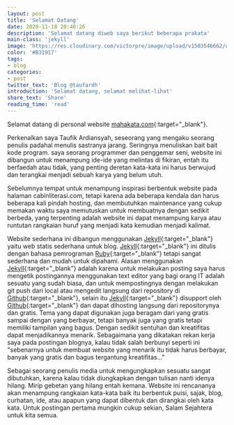 ```yaml
---
layout: post
title: 'Selamat Datang'
date: 2020-11-18 20:40:26
description: 'Selamat datang diweb saya berikut beberapa prakata'
main-class: 'jekyll'
image: 'https://res.cloudinary.com/victorpre/image/upload/v1503546662/welcome_dcf6nx.jpg'
color: '#B31917'
tags:
- blog
categories:
- post
twitter_text: 'Blog @taufardh'
introduction: 'Selamat datang, selamat melihat-lihat'
share_text: 'Share'
reading_time: 'read'
---
```


Selamat datang di personal website [mahakata.com](https://mahakata.com){:target="_blank"}.

Perkenalkan saya Taufik Ardiansyah, seseorang yang mengaku seorang penulis padahal menulis sastranya jarang. Seringnya menuliskan bait bait kode program. saya seorang programmer dan penggemar seni, website 
ini dibangun untuk menampung ide-ide yang melintas di fikiran, entah itu berfaedah atau tidak, yang penting
deretan kata-kata ini harus berwujud dan terangkai menjadi sebuah karya yang belum utuh.

Sebelumnya tempat untuk menampung inspirasi berbentuk website pada halaman cabinliterasi.com, tetapi karena
ada beberapa kendala dan harus beberapa kali pindah hosting, dan membutuhkan maintenance yang cukup memakan waktu saya memutuskan untuk membuatnya dengan sedikit berbeda, yang terpenting adalah website ini dapat menampung karya atau runtutan rangkaian huruf yang menjadi kata kemudian menjadi kalimat.

Website sederhana ini dibangun menggunakan [Jekyll](https://jekyllrb.com){:target="_blank"} yaitu web statis sederhana untuk blog. [Jekyll](https://jekyllrb.com){:target="_blank"} ini ditulis dengan bahasa pemrograman [Ruby](https://www.ruby-lang.org){:target="_blank"} tetapi sangat sederhana dan mudah untuk dipahami. Alasan menggunakan [Jekyll](https://jekyllrb.com){:target="_blank"} adalah karena untuk melakukan posting saya harus mengetik postingannya menggunakan text editor yang bagi orang IT adalah sesuatu yang sudah biasa, dan untuk mempostingnya dengan melakukan git push dari local atau mengedit langsung dari repository di [Github](https://github.com){:target="_blank"}, selain itu [Jekyll](https://jekyllrb.com){:target="_blank"} disupport oleh [Github](https://github.com){:target="_blank"} dan dapat dihosting langsung dari repositorynya dan gratis. Tema yang dapat digunakan juga beragam dari yang gratis sampai dengan yang berbayar, tetapi banyak juga yang gratis tetapi memiliki tampilan yang bagus. Dengan sedikit sentuhan
dan kreatifitas dapat menjadikannya menarik. Sebagaimana yang dikatakan rekan kerja saya pada postingan blognya, kalau tidak salah berbunyi seperti ini "sebenarnya untuk membuat website yang menarik itu tidak harus berbayar, banyak yang gratis dan bagus tergantung kreatifitas..."

Sebagai seorang penulis media untuk mengungkapkan sesuatu sangat dibutuhkan, karena kalau tidak diungkapkan dengan tulisan nanti idenya hilang. Mirip gebetan yang hilang entah kemana. Website ini rencananya akan menampung rangkaian kata-kata baik itu berbentuk puisi, sajak, blog, curhatan, ide, atau apapun yang dapat dibentuk dan dirangkai oleh kata kata. Untuk postingan pertama mungkin cukup sekian, Salam Sejahtera untuk kita semua.